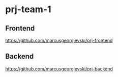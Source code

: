 # prj-team-1

## Frontend

https://github.com/marcusgeorgievski/prj-frontend

## Backend

https://github.com/marcusgeorgievski/prj-backend
